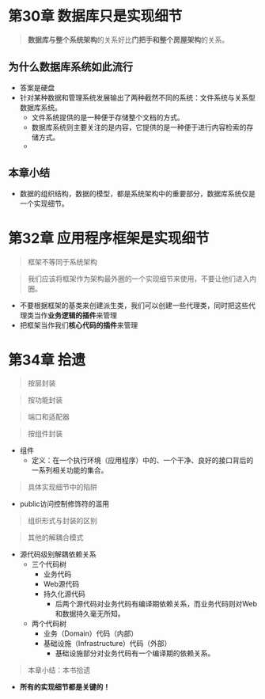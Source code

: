 # 第30章 数据库只是实现细节

> **数据库与整个系统架构**的关系好比**门把手和整个房屋架构**的关系。

## 为什么数据库系统如此流行

+ 答案是硬盘
+ 针对某种数据和管理系统发展输出了两种截然不同的系统：文件系统与关系型数据库系统。
  + 文件系统提供的是一种便于存储整个文档的方式。
  + 数据库系统则主要关注的是内容，它提供的是一种便于进行内容检索的存储方式。
  + 

## 本章小结

+ 数据的组织结构，数据的模型，都是系统架构中的重要部分，数据库系统仅是一个实现细节。

# 第32章 应用程序框架是实现细节

> 框架不等同于系统架构

> 我们应该将框架作为架构最外圈的一个实现细节来使用，不要让他们进入内圈。

+ 不要根据框架的基类来创建派生类，我们可以创建一些代理类，同时把这些代理类当作**业务逻辑的插件**来管理
+ 把框架当作我们**核心代码的插件**来管理

# 第34章 拾遗

> 按层封装

> 按功能封装

> 端口和适配器

> 按组件封装

+ 组件
  + 定义：在一个执行环境（应用程序）中的、一个干净、良好的接口背后的一系列相关功能的集合。

> 具体实现细节中的陷阱

+ public访问控制修饰符的滥用

> 组织形式与封装的区别

> 其他的解耦合模式

+ 源代码级别解耦依赖关系
  + 三个代码树
    + 业务代码
    + Web源代码
    + 持久化源代码
      + 后两个源代码对业务代码有编译期依赖关系，而业务代码则对Web和数据持久毫无所知。
  + 两个代码树
    + 业务（Domain）代码（内部）
    + 基础设施（Infrastructure）代码（外部）
      + 基础设施部分对业务代码有一个编译期的依赖关系。

> 本章小结：本书拾遗

+ **所有的实现细节都是关键的！**
